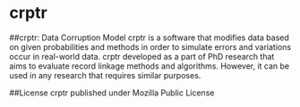 # crptr
##crptr: Data Corruption Model
crptr is a software that modifies data based on given probabilities and methods in order to simulate errors and variations occur in real-world data. 
crptr developed as a part of PhD research that aims to evaluate record linkage methods and algorithms. However, it can be used in any research that requires similar purposes. 

##License 
crptr published under Mozilla Public License 
